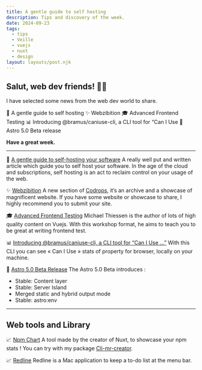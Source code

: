 ```yaml
---
title: A gentle guide to self hosting
description: Tips and discovery of the week.
date: 2024-09-23
tags:
  - tips
  - Veille
  - vuejs
  - nuxt
  - design
layout: layouts/post.njk
---
```


## Salut, web dev friends! 🧑‍💻

I have selected some news  from the web dev world to share.

🥰 A gentle guide to self hosting
✨ Webzibition
🎓 Advanced Frontend Testing
📊 Introducing @bramus/caniuse-cli, a CLI tool for “Can I Use
🚀 Astro 5.0 Beta release

**Have a great week.**

___

🥰 [A gentle guide to self-hosting your software](https://knhash.in/gentle-guide-to-self-hosting/)
A really well put and written article which guide you to self host your software. In the age of the cloud and subscriptions, self hosting is an act to reclaim control on your usage of the web.

✨ [Webzibition](https://tympanus.net/codrops/webzibition/)
A new section of [Codrops](https://tympanus.net/codrops/), it’s an archive and a showcase of magnificent website. If you have some website or showcase to share, I highly recommend you to submit your site.

🎓 [Advanced Frontend Testing](https://michaelnthiessen.com/advanced-frontend-testing)
Michael Thiessen is the author of lots of high quality content on Vuejs. With this workshop format, he aims to teach you to be great at writing frontend test.

📊 [Introducing @bramus/caniuse-cli, a CLI tool for “Can I Use …”](https://www.bram.us/2024/09/14/introducing-bramus-caniuse-cli-a-cli-tool-for-can-i-use/)
With this CLI you can see « Can I Use » stats of property for browser, locally on your machine. 

🚀 [Astro 5.0 Beta Release](https://astro.build/blog/astro-5-beta/)
The Astro 5.0 Beta introduces :
- Stable: Content layer
- Stable: Server Island
- Merged static and hybrid output mode
- Stable: astro:env

___

## Web tools and Library

📈 [Npm Chart](https://npm.chart.dev/)
A tool made by the creator of Nuxt, to showcase your npm stats ! You can try with my package [Cli-mr-creator](https://npm.chart.dev/cli-mr-creator?primary=amber&gray=cool&theme=dark).

📈 [Redline](https://vanka.me/redline/)
Redline is a Mac application to keep a to-do list at the menu bar.